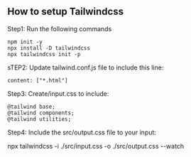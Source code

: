 ## How to setup Tailwindcss

Step1: Run the following commands

```
npm init -y
npx install -D tailwindcss
npx tailwindcss init -p
```

sTEP2: Update tailwind.conf.js file to include this line:

```
content: ["*.html"]
```

Step3: Create/input.css to include:

```
@tailwind base;
@tailwind components;
@tailwind utilities;
```

Step4: Include the src/output.css file to your input:

npx tailwindcss -i ./src/input.css -o ./src/output.css --watch